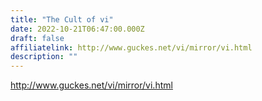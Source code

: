 ```yaml
---
title: "The Cult of vi"
date: 2022-10-21T06:47:00.000Z
draft: false
affiliatelink: http://www.guckes.net/vi/mirror/vi.html
description: ""
---
```

http://www.guckes.net/vi/mirror/vi.html
